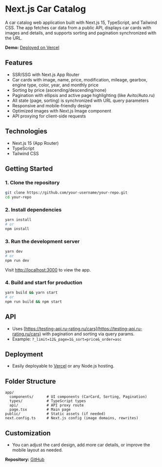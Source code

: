 # Next.js Car Catalog

A car catalog web application built with Next.js 15, TypeScript, and Tailwind CSS. The app fetches car data from a public API, displays car cards with images and details, and supports sorting and pagination synchronized with the URL.

**Demo:** [Deployed on Vercel](https://next-js-api-card.vercel.app/)

## Features

- SSR/SSG with Next.js App Router
- Car cards with image, name, price, modification, mileage, gearbox, engine type, color, year, and monthly price
- Sorting by price (ascending/descending/none)
- Pagination with ellipsis and active page highlighting (like Avito/Auto.ru)
- All state (page, sorting) is synchronized with URL query parameters
- Responsive and mobile-friendly design
- Optimized images with Next.js Image component
- API proxying for client-side requests

## Technologies

- Next.js 15 (App Router)
- TypeScript
- Tailwind CSS

## Getting Started

### 1. Clone the repository

```bash
git clone https://github.com/your-username/your-repo.git
cd your-repo
```

### 2. Install dependencies

```bash
yarn install
# or
npm install
```

### 3. Run the development server

```bash
yarn dev
# or
npm run dev
```

Visit [http://localhost:3000](http://localhost:3000) to view the app.

### 4. Build and start for production

```bash
yarn build && yarn start
# or
npm run build && npm start
```

## API

- Uses [https://testing-api.ru-rating.ru/cars](https://testing-api.ru-rating.ru/cars) with pagination and sorting via query params.
- Example: `?_limit=12&_page=1&_sort=price&_order=asc`

## Deployment

- Easily deployable to [Vercel](https://vercel.com/) or any Node.js hosting.

## Folder Structure

```
app/
  components/      # UI components (CarCard, Sorting, Pagination)
  types/           # TypeScript types
  api/             # API proxy route
  page.tsx         # Main page
public/            # Static assets (if needed)
next.config.ts     # Next.js config (image domains, rewrites)
```

## Customization

- You can adjust the card design, add more car details, or improve the mobile layout as needed.



**Repository:** [GitHub](https://github.com/Ailadir/NextJsApiCard)

